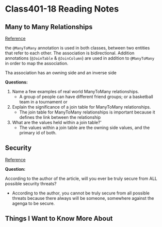# Class401-18 Reading Notes

## Many to Many Relationships

[Reference](https://www.baeldung.com/hibernate-many-to-many)

the `@ManyToMany` annotation is used in both classes, between two entities that refer to each other. The association is bidirectional. Addition annotations (`@JoinTable` & `@JoinColumn`) are used in addition to `@ManyToMany` in order to map the association.

Tha association has an owning side and an inverse side

**Questions:**

1. Name a few examples of real world ManyToMany relationships.
    * A group of people can have different friend groups; or a basketball team in a tournament or 
2. Explain the significance of a join table for ManyToMany relationships.
    * The join table for ManyToMany relationships is important because it defines the link between the relationship
3. What are the values held within a join table?'
    * The values within a join table are the owning side values, and the primary id of both.

## Security

[Reference](https://scholar.harvard.edu/files/mickens/files/thisworldofours.pdf)

**Question:**

According to the author of the article, will you ever be truly secure from ALL possible security threats?

* According to the author, you cannot be truly secure from all possible threats because there always will be someone, somewhere against the agenga to be secure.

## Things I Want to Know More About
